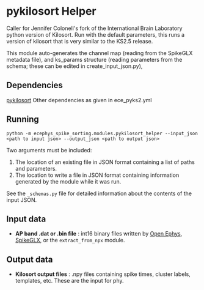 pykilosort Helper
==============
Caller for Jennifer Colonell's fork of the International Brain Laboratory python version of Kilosort. Run with the default parameters, this runs a version of kilosort that is very similar to the KS2.5 release.

This module auto-generates the channel map (reading from the SpikeGLX metadata file), and ks_params structure (reading parameters from the schema; these can be edited in create_input_json.py), 

Dependencies
------------
[pykilosort](https://github.com/jenniferColonell/pykilosort)
Other dependencies as given in ece_pyks2.yml

Running
-------
```
python -m ecephys_spike_sorting.modules.pykilosort_helper --input_json <path to input json> --output_json <path to output json>
```
Two arguments must be included:
1. The location of an existing file in JSON format containing a list of paths and parameters.
2. The location to write a file in JSON format containing information generated by the module while it was run.

See the `_schemas.py` file for detailed information about the contents of the input JSON.

Input data
----------
- **AP band .dat or .bin file** : int16 binary files written by [Open Ephys](https://github.com/open-ephys/plugin-GUI), [SpikeGLX](https://github.com/billkarsh/spikeglx), or the `extract_from_npx` module.

Output data
-----------
- **Kilosort output files** : .npy files containing spike times, cluster labels, templates, etc. These are the input for phy.